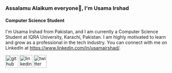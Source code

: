 ### Assalamu Alaikum everyone👋, I'm Usama Irshad
#### Computer Science Student

I'm Usama Irshad from Pakistan, and I am currently a Computer Science Student at IQRA University, Karachi, Pakistan. I am highly motivated to learn and grow as a professional in the tech industry. You can connect with me on LinkedIn at https://www.linkedin.com/in/usamairshad/.

[<img src='https://cdn.jsdelivr.net/npm/simple-icons@3.0.1/icons/github.svg' alt='github' height='40'>](https://github.com/musamairshad)  [<img src='https://cdn.jsdelivr.net/npm/simple-icons@3.0.1/icons/linkedin.svg' alt='linkedin' height='40'>](https://www.linkedin.com/in/usamairshad/)  [<img src='https://cdn.jsdelivr.net/npm/simple-icons@3.0.1/icons/twitter.svg' alt='twitter' height='40'>](https://twitter.com/Muhamma84125750)

